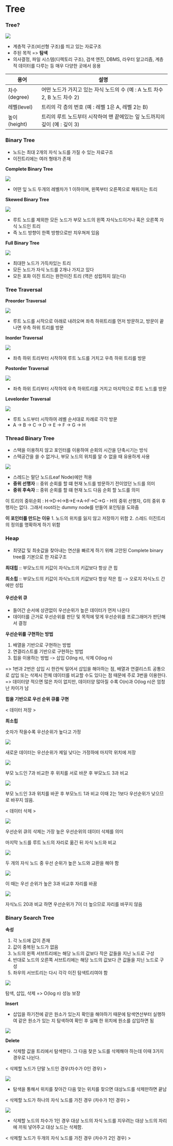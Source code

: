 Tree
====

### Tree?

![](image/Tree1.png)

-	계층적 구조(비선형 구조)를 띄고 있는 자료구조
-	주된 목적 => **탐색**
-	의사결정, 파일 시스템(디렉토리 구조), 검색 엔진, DBMS, 라우터 알고리즘, 계층적 데이터를 다루는 등 매우 다양한 곳에서 응용

| 용어         | 설명                                                                       |
|--------------|----------------------------------------------------------------------------|
| 차수(degree) | 어떤 노드가 가지고 있는 자식 노드의 수 (예 : A 노트 차수 2, B 노드 차수 2) |
| 레벨(level)  | 트리의 각 층의 번호 (예 : 레벨 1은 A, 레벨 2는 B)                          |
| 높이(height) | 트리의 루트 노드부터 시작하여 맨 끝에있는 잎 노드까지의 깊이 (예 : 깊이 3) |

### Binary Tree

-	노드는 최대 2개의 자식 노드를 가질 수 있는 자료구조
-	이진트리에는 여러 형태가 존재

**Complete Binary Tree**

![](image/complete_binarytree.png)

-	어떤 잎 노드 두개의 레벨차가 1 이하이며, 왼쪽부터 오른쪽으로 채워지는 트리

**Skewed Binary Tree**

![](image/skewed_binarytree.png)

-	루트 노드를 제외한 모든 노드가 부모 노드의 왼쪽 자식노드이거나 혹은 오른쪽 자식 노드인 트리
-	즉 노드 방향이 한쪽 방향으로만 치우쳐져 있음

**Full Binary Tree**

![](image/Full_binarytree.png)

-	최대한 노드가 가득차있는 트리
-	모든 노드가 자식 노드를 2개나 가지고 있다
-	모든 포화 이진 트리는 완전이진 트리 (역은 성립하지 않는다)

### Tree Traversal

**Preorder Traversal**

![](image/preorder_traversal.png)

-	루트 노드를 시작으로 아래로 내려오며 좌측 하위트리를 먼저 방문하고, 방문이 끝나면 우측 하위 트리를 방문

**Inorder Traversal**

![](image/inorder_traversal.png)

-	좌측 하위 트리부터 시작하여 루트 노드를 거치고 우측 하위 트리를 방문

**Postorder Traversal**

![](image/postorder_traversal.png)

-	좌측 하위 트리부터 시작하여 우측 하위트리를 거치고 마지막으로 루트 노드를 방문

**Levelorder Traversal**

![](image/levelorder_traversal.png)

-	루트 노드부터 시작하여 레벨 순서대로 차례로 각각 방문
-	A -> B -> C -> D -> E -> F -> G -> H

### Thread Binary Tree

-	스택을 이용하지 않고 포인터를 이용하여 순회의 시간을 단축시기는 방식
-	스택공간을 쓸 수 없거나, 부모 노드의 위치를 알 수 없을 때 유용하게 사용

![](image/Thread_binary_tree.png)

-	스레드는 말단 노드(Leaf Node)에만 적용
-	**중위 선행자** :: 중위 순회를 할 떄 현재 노드를 방문하기 전이었던 노드를 의미
-	**중위 후속자** :: 중위 순회를 할 떄 현재 노드 다음 순회 할 노드를 의미

이 트리의 중위순회 : H->D->I->B->E->A->F->C->G - H의 중위 선행자, G의 중위 후행자는 없다. 그래서 root라는 dummy node를 만들어 포인팅을 도와줌

**이 포인터를 만드는 이유** 1. 노드의 위치를 잃지 않고 저장하기 위함 2. 스레드 이진트리의 정의를 명확하게 하기 위함

### Heap

-	최댓값 및 최솟값을 찾아내는 연산을 빠르게 하기 위해 고안된 Complete binary tree를 기본으로 한 자료구조

**최대힙** :: 부모노드의 키값이 자식노드의 키값보다 항상 큰 힙

**최소힙** :: 부모노드의 키값이 자식노드의 키값보다 항상 작은 힙 -> 오로지 자식노드 간에만 성립

#### 우선순위 큐

-	들어간 순서에 상관없이 우선순위가 높은 데이터가 먼저 나온다
-	데이터를 근거로 우선순위를 판단 및 목적에 맞게 우선순위를 프로그래머가 판단해서 결정

**우선순위를 구현하는 방법**

1.	배열을 기반으로 구현하는 방법
2.	연결리스트를 기반으로 구현하는 방법
3.	힙을 이용하는 방법 -> 삽입 O(lng n), 삭제 O(log n)

=> 1번과 2번은 삽입 시 한칸씩 밀어서 삽입을 해아하는 점, 배열과 연결리스트 공통으로 삽입 또는 삭제시 전체 데이터를 비교할 수도 있다는 점 때문에 주로 3번을 이용한다. => 데이터양 적으면 많은 차이 없지만, 데이터양 많아질 수록 O(n)과 O(log n)은 엄청난 차이가 남

**힙을 기반으로 우선 순위 큐를 구현**

< 데이터 저장 >

**최소힙**

숫자가 작을수록 우선순위가 높다고 가정

![](image/priority_queue1.png)

새로운 데이터는 우선순위가 제일 낮다는 가정하에 마지막 위치에 저장

![](image/priority_queue2.png)

부모 노드인 7과 비교한 후 위치를 서로 바꾼 후 부모노드 3과 비교

![](image/priority_queue3.png)

부모 노드인 3과 위치를 바꾼 후 부모노드 1과 비교 이때 2는 1보다 우선순위가 낮으므로 바꾸지 않음.

< 데이터 삭제 >

![](image/priority_queue4.png)

우선순위 큐의 삭제는 가장 높은 우선순위의 데이터 삭제를 의미

마지막 노드를 루트 노드의 자리로 옮긴 뒤 자식 노드와 비교

![](image/priority_queue6.png)

두 개의 자식 노드 중 우선 순위가 높은 노드와 교환을 해야 함

![](image/priority_queue7.png)

이 때는 우선 순위가 높은 3과 비교후 자리를 바꿈

![](image/priority_queue8.png)

자식노드 20과 비교 하면 우선순위가 7이 더 높으므로 자리를 바꾸지 않음

### Binary Search Tree

**속성**

1.	각 노드에 값이 존재
2.	값이 중복된 노드가 없음
3.	노드의 왼쪽 서브트리에는 해당 노드의 값보다 작은 값들을 지닌 노드로 구성
4.	반대로 노드의 오른쪽 서브트리에는 해당 노드의 값보다 큰 값들을 지닌 노드로 구성
5.	좌우의 서브트리는 다시 각각 이진 탐색트리여야 함

![](image/binary_search_tree.png)

탐색, 삽입, 삭제 => O(log n) 성능 보장

**Insert**

-	삽입을 하기전에 같은 원소가 있는지 확인을 해야하기 때문에 탐색연산부터 실행하여 같은 원소가 있는 지 탐색하여 확인 후 실패 한 위치에 원소를 삽입하면 됨

![](image/bst_insert.png)

**Delete**

-	삭제할 값을 트리에서 탐색한다. 그 다음 찾은 노드를 삭제해야 하는데 이때 3가지 경우로 나뉜다.

< 삭제할 노드가 단말 노드인 경우(차수가 0인 경우) >

![](image/bst_delete1.jpg)

-	탐색을 통해서 위치를 찾아간 다음 맞는 위치를 찾으면 대상노드를 삭제만하면 끝남

< 삭제할 노드가 하나의 자식 노드를 가진 경우 (차수가 1인 경우) >

![](image/bst_delete2.jpg)

-	삭제할 노드의 차수가 1인 경우 대상 노드의 자식 노드를 지우려는 대상 노드의 자리에 끼워 넣어주고 대상 노드는 삭제함.

< 삭제할 노드가 두개의 자식 노드를 가진 경우 (차수가 2인 경우) >
